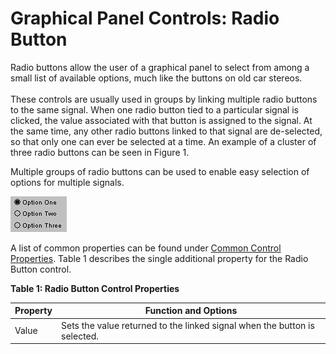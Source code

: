 # Graphical Panel Controls: Radio Button

Radio buttons allow the user of a graphical panel to select from among a small list of available options, much like the buttons on old car stereos.\
\
These controls are usually used in groups by linking multiple radio buttons to the same signal. When one radio button tied to a particular signal is clicked, the value associated with that button is assigned to the signal. At the same time, any other radio buttons linked to that signal are de-selected, so that only one can ever be selected at a time. An example of a cluster of three radio buttons can be seen in Figure 1.

Multiple groups of radio buttons can be used to enable easy selection of options for multiple signals.

![Figure 1: A set of three radio buttons linked to a signal. Selecting any option de-selects the others.](../../../../.gitbook/assets/gpctrlRadioButton.gif)

A list of common properties can be found under [Common Control Properties](graphical-panel-controls-common-control-properties.md). Table 1 describes the single additional property for the Radio Button control.

**Table 1: Radio Button Control Properties**

| Property | Function and Options                                                      |
| -------- | ------------------------------------------------------------------------- |
| Value    | Sets the value returned to the linked signal when the button is selected. |
